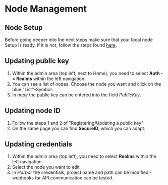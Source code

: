 # Node Management 
## Node Setup
Before going deeper into the next steps make sure that your local node Setup is ready. If it is not, follow the steps
found [here](/guide/deployment/node-registration).

## Updating public key
1. Within the admin area (top left, next to Home), you need to select **Auth -> Realms** within the left navigation.
2. You can see a list of nodes. Choose the node you want and click on the blue "List"-Symbol.
3. In *node* the public key can be entered into the field *PublicKey*.

## Updating node ID
1. Follow the steps 1 and 2 of "Registering/Updating a public key"
2. On the same page you can find **SecureID**, which you can adapt.

[//]: # (   [![image]&#40;/images/ui_images/pk_node.png&#41;]&#40;/images/ui_images/pk_node.png&#41;)

## Updating credentials
1. Within the admin area (top left), you need to select **Realms** within the left navigation.
2. Select the node you want to edit
3. In *Harbor* the credentials, project name and path can be modified - webhooks for API communication can be tested.

